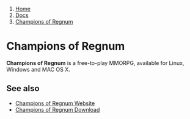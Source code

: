 <!-- -
Title: Champions of Regnum
Description: Free to play MMORPG Champions of Regnum
First Published: 2013-12-01
- -->

<ol class="breadcrumb" itemprop="breadcrumb">
	<li><a href="/">Home</a></li>
	<li><a href="/docs/">Docs</a></li>
	<li><a href="/docs/champions-of-regnum.html">Champions of Regnum</a></li>
</ol>

Champions of Regnum
===================

**Champions of Regnum** is a free-to-play MMORPG, available for Linux, 
Windows and MAC OS X.

See also
--------

*   [Champions of Regnum Website](http://www.championsofregnum.com)
*   [Champions of Regnum Download](http://www.championsofregnum.com/index.php?l=1&sec=6)

